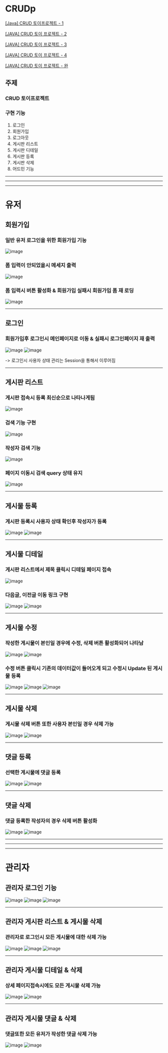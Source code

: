 # CRUDp

[[Java] CRUD 토이프로젝트 - 1](https://velog.io/@wjd5464/Java-CRUD-%ED%86%A0%EC%9D%B4%ED%94%84%EB%A1%9C%EC%A0%9D%ED%8A%B8-1)
  
[[JAVA] CRUD 토이 프로젝트 - 2](https://velog.io/@wjd5464/JAVA-CRUD-%ED%86%A0%EC%9D%B4-%ED%94%84%EB%A1%9C%EC%A0%9D%ED%8A%B8-2)
  
[[JAVA] CRUD 토이 프로젝트 - 3](https://velog.io/@wjd5464/JAVA-CRUD-%ED%86%A0%EC%9D%B4-%ED%94%84%EB%A1%9C%EC%A0%9D%ED%8A%B8-3)
  
[[JAVA] CRUD 토이 프로젝트 - 4](https://velog.io/@wjd5464/JAVA-CRUD-%ED%86%A0%EC%9D%B4-%ED%94%84%EB%A1%9C%EC%A0%9D%ED%8A%B8-4)
  
[[JAVA] CRUD 토이 프로젝트 - 완](https://velog.io/@wjd5464/JAVA-CRUD-%ED%86%A0%EC%9D%B4-%ED%94%84%EB%A1%9C%EC%A0%9D%ED%8A%B8-%EC%99%84)

## 주제
### CRUD 토이프로젝트

### 구현 기능
1. 로그인
2. 회원가입
3. 로그아웃
4. 게시판 리스트
5. 게시판 디테일
6. 게시판 등록
7. 게시판 삭제
8. 어드민 기능

---
---
---

# 유저
## 회원가입

### 일반 유저 로그인을 위한 회원가입 기능
  
![image](https://github.com/Sn-bow/CRUDp/assets/107871028/a290b1a2-4d79-40b5-9d35-a2140e263428)

### 폼 입력이 안되었을시 메세지 출력
  
![image](https://github.com/Sn-bow/CRUDp/assets/107871028/1ccac337-c4fb-417e-bb73-e65659b2c396)

### 폼 입력시 버튼 활성화 & 회원가입 실패시 회원가입 폼 재 로딩
  
![image](https://github.com/Sn-bow/CRUDp/assets/107871028/e353c530-85e7-45e5-9cf9-04ee48881fc2)

---

## 로그인

### 회원가입후 로그인시 메인페이지로 이동 & 실패시 로그인페이지 재 출력

![image](https://github.com/Sn-bow/CRUDp/assets/107871028/80d7a28b-c9ad-4cdf-8b11-0a7d284e155f)
![image](https://github.com/Sn-bow/CRUDp/assets/107871028/c711079f-1def-4b65-9641-559a7ee79732)

-> 로그인시 사용자 상태 관리는 Session을 통해서 이루어짐

---

## 게시판 리스트

### 게시판 접속시 등록 최신순으로 나타나게됨

![image](https://github.com/Sn-bow/CRUDp/assets/107871028/50e98b0c-6548-454e-8ebc-fd90f93daa1b)

### 검색 기능 구현

![image](https://github.com/Sn-bow/CRUDp/assets/107871028/681ed865-ce38-4c07-807c-a9ff679a0014)

### 작성자 검색 기능

![image](https://github.com/Sn-bow/CRUDp/assets/107871028/02fef744-89dd-469f-8b5b-5286a9e5b00a)

### 페이지 이동시 검색 query 상태 유지

![image](https://github.com/Sn-bow/CRUDp/assets/107871028/64024b39-9a02-445f-945f-db82b1ab94d6)

---

## 게시물 등록

### 게시판 등록시 사용자 상태 확인후 작성자가 등록

![image](https://github.com/Sn-bow/CRUDp/assets/107871028/f703e3ad-b8fe-4182-91e3-f6f933438dae)
![image](https://github.com/Sn-bow/CRUDp/assets/107871028/6f24ce77-fd5c-4656-a070-52a99ec8db39)

---

## 게시물 디테일

### 게시판 리스트에서 제목 클릭시 디테일 페이지 접속

![image](https://github.com/Sn-bow/CRUDp/assets/107871028/386bb9bb-d13d-460b-8f98-5de42807d5dc)

### 다음글, 이전글 이동 링크 구현

![image](https://github.com/Sn-bow/CRUDp/assets/107871028/459ebafc-23e2-4890-8619-33c55f58a197)
![image](https://github.com/Sn-bow/CRUDp/assets/107871028/c33bf716-1d76-4d7d-87e1-d03402b1ac76)

---

## 게시물 수정

### 작성한 게시물이 본인일 경우에 수정, 삭제 버튼 활성화되어 나타남

![image](https://github.com/Sn-bow/CRUDp/assets/107871028/0ebe832e-b00c-4326-b79c-13dc0b6c27a3)
![image](https://github.com/Sn-bow/CRUDp/assets/107871028/618a65b7-d1fa-4463-9a2a-d0286a3f46c4)

### 수정 버튼 클릭시 기존의 데이터값이 들어오게 되고 수정시 Update 된 게시물 등록

![image](https://github.com/Sn-bow/CRUDp/assets/107871028/a4485747-8c06-4510-b0e2-fd470d699a34)
![image](https://github.com/Sn-bow/CRUDp/assets/107871028/6b8fe22a-14a1-42cd-890e-ee85b79436a6)
![image](https://github.com/Sn-bow/CRUDp/assets/107871028/09a6ba74-b544-4352-b59b-fa75e25ef231)

---

## 게시물 삭제

### 게시물 삭제 버튼 또한 사용자 본인일 경우 삭제 가능

![image](https://github.com/Sn-bow/CRUDp/assets/107871028/e4a24dfc-0c03-47dd-8a41-21feece09c2b)
![image](https://github.com/Sn-bow/CRUDp/assets/107871028/bc2d4749-c94d-4bb2-addd-98578f79d59f)

---

## 댓글 등록

### 선택한 게시물에 댓글 등록

![image](https://github.com/Sn-bow/CRUDp/assets/107871028/0b3c5aab-7a44-4641-9d42-a63d02a540d6)
![image](https://github.com/Sn-bow/CRUDp/assets/107871028/475de78a-5dc9-4e0a-88ff-8fe44fef2760)

---

## 댓글 삭제

### 댓글 등록한 작성자의 경우 삭제 버튼 활성화

![image](https://github.com/Sn-bow/CRUDp/assets/107871028/6826017f-af3a-4abe-a522-7e745c657449)
![image](https://github.com/Sn-bow/CRUDp/assets/107871028/9cf58674-c1e2-4a66-ad4d-1fdef173ad90)

---
---
---

# 관리자

## 관리자 로그인 기능
![image](https://github.com/Sn-bow/CRUDp/assets/107871028/4ed42f93-0b9d-4b6a-b786-5ca61d606533)
![image](https://github.com/Sn-bow/CRUDp/assets/107871028/0ebe5b23-7408-410b-9de1-bfc07d7d3054)
![image](https://github.com/Sn-bow/CRUDp/assets/107871028/f15a9203-fd9b-4af5-9c08-f66042214671)

---

## 관리자 게시판 리스트 & 게시물 삭제

### 관리자로 로그인시 모든 게시물에 대한 삭제 가능
![image](https://github.com/Sn-bow/CRUDp/assets/107871028/193030c6-1e1e-449a-9a56-4756f2d4db29)
![image](https://github.com/Sn-bow/CRUDp/assets/107871028/bad1f038-cbca-4469-a607-a56163c3d2dc)
![image](https://github.com/Sn-bow/CRUDp/assets/107871028/e15903ec-4cb9-418f-aafd-ae98add80f34)

---

## 관리자 게시물 디테일 & 삭제

### 상세 페이지접속시에도 모든 게시물 삭제 가능
![image](https://github.com/Sn-bow/CRUDp/assets/107871028/8adb0e2d-4ee6-41d4-8379-61dc691c660b)
![image](https://github.com/Sn-bow/CRUDp/assets/107871028/a5a9d279-f8c6-461f-97b6-40900dd9c3fc)

---

## 관리자 게시물 댓글 & 삭제

### 댓글또한 모든 유저가 작성한 댓글 삭제 가능
![image](https://github.com/Sn-bow/CRUDp/assets/107871028/c2b5910d-7c67-40b7-bc37-506a65d03886)
![image](https://github.com/Sn-bow/CRUDp/assets/107871028/9c1159d4-4649-42f6-ba49-bbc930c1d8ef)
